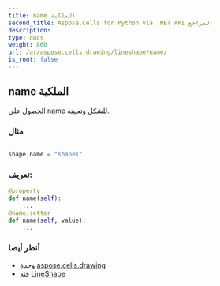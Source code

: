 ```yaml
---
title: name الملكية
second_title: Aspose.Cells for Python via .NET API المراجع
description:
type: docs
weight: 860
url: /ar/aspose.cells.drawing/lineshape/name/
is_root: false
---
```

##  name الملكية

الحصول على name للشكل وتعيينه.

###  مثال

```python

shape.name = "shape1"

```
###  تعريف:
```python
@property
def name(self):
    ...
@name.setter
def name(self, value):
    ...
```

###  أنظر أيضا
* وحدة [aspose.cells.drawing](../../)
* فئة [LineShape](/cells/python-net/ar/aspose.cells.drawing/lineshape)
